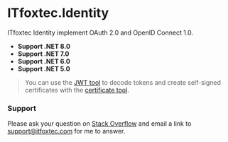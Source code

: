 # ITfoxtec.Identity
ITfoxtec Identity implement OAuth 2.0 and OpenID Connect 1.0.

* **Support .NET 8.0**
* **Support .NET 7.0**
* **Support .NET 6.0**
* **Support .NET 5.0**

> You can use the [JWT tool](https://www.foxids.com/tools/Jwt) to decode tokens and create self-signed certificates with the [certificate tool](https://www.foxids.com/tools/Certificate).

### Support
Please ask your question on <a href="https://stackoverflow.com/">Stack Overflow</a> and email a link to <a href="mailto:support@itfoxtec.com?subject=ITfoxtec Identity">support@itfoxtec.com</a> for me to answer.<br />

